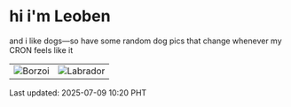 # hi i'm Leoben

and i like dogs—so have some random dog pics that change whenever my CRON feels like it

|  |  |
|--------|----------|
| ![Borzoi](https://random-dog-vercel.vercel.app/api/random-borzoi?v=1752027642) | ![Labrador](https://random-dog-vercel.vercel.app/api/random-labrador?v=1752027642) |

Last updated: 2025-07-09 10:20 PHT
